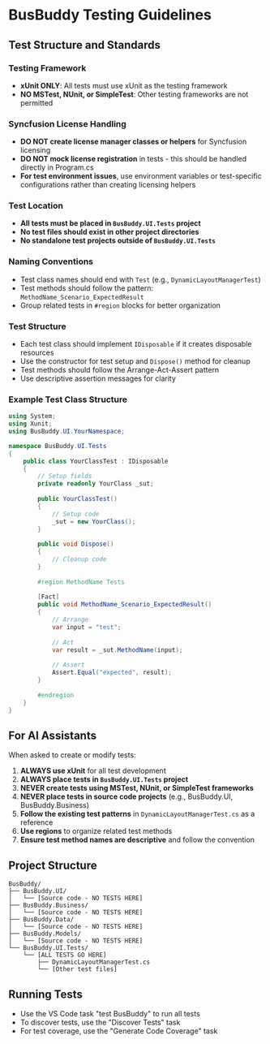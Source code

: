 # BusBuddy Testing Guidelines

## Test Structure and Standards

### Testing Framework

- **xUnit ONLY**: All tests must use xUnit as the testing framework
- **NO MSTest, NUnit, or SimpleTest**: Other testing frameworks are not permitted

### Syncfusion License Handling

- **DO NOT create license manager classes or helpers** for Syncfusion licensing
- **DO NOT mock license registration** in tests - this should be handled directly in Program.cs
- **For test environment issues**, use environment variables or test-specific configurations rather than creating licensing helpers

### Test Location

- **All tests must be placed in `BusBuddy.UI.Tests` project**
- **No test files should exist in other project directories**
- **No standalone test projects outside of `BusBuddy.UI.Tests`**

### Naming Conventions

- Test class names should end with `Test` (e.g., `DynamicLayoutManagerTest`)
- Test methods should follow the pattern: `MethodName_Scenario_ExpectedResult`
- Group related tests in `#region` blocks for better organization

### Test Structure

- Each test class should implement `IDisposable` if it creates disposable resources
- Use the constructor for test setup and `Dispose()` method for cleanup
- Test methods should follow the Arrange-Act-Assert pattern
- Use descriptive assertion messages for clarity

### Example Test Class Structure

```csharp
using System;
using Xunit;
using BusBuddy.UI.YourNamespace;

namespace BusBuddy.UI.Tests
{
    public class YourClassTest : IDisposable
    {
        // Setup fields
        private readonly YourClass _sut;
        
        public YourClassTest()
        {
            // Setup code
            _sut = new YourClass();
        }
        
        public void Dispose()
        {
            // Cleanup code
        }
        
        #region MethodName Tests
        
        [Fact]
        public void MethodName_Scenario_ExpectedResult()
        {
            // Arrange
            var input = "test";
            
            // Act
            var result = _sut.MethodName(input);
            
            // Assert
            Assert.Equal("expected", result);
        }
        
        #endregion
    }
}
```

## For AI Assistants

When asked to create or modify tests:

1. **ALWAYS use xUnit** for all test development
2. **ALWAYS place tests in `BusBuddy.UI.Tests` project**
3. **NEVER create tests using MSTest, NUnit, or SimpleTest frameworks**
4. **NEVER place tests in source code projects** (e.g., BusBuddy.UI, BusBuddy.Business)
5. **Follow the existing test patterns** in `DynamicLayoutManagerTest.cs` as a reference
6. **Use regions** to organize related test methods
7. **Ensure test method names are descriptive** and follow the convention

## Project Structure

```
BusBuddy/
├── BusBuddy.UI/
│   └── [Source code - NO TESTS HERE]
├── BusBuddy.Business/
│   └── [Source code - NO TESTS HERE]
├── BusBuddy.Data/
│   └── [Source code - NO TESTS HERE]
├── BusBuddy.Models/
│   └── [Source code - NO TESTS HERE]
└── BusBuddy.UI.Tests/
    └── [ALL TESTS GO HERE]
        ├── DynamicLayoutManagerTest.cs
        └── [Other test files]
```

## Running Tests

- Use the VS Code task "test BusBuddy" to run all tests
- To discover tests, use the "Discover Tests" task
- For test coverage, use the "Generate Code Coverage" task
